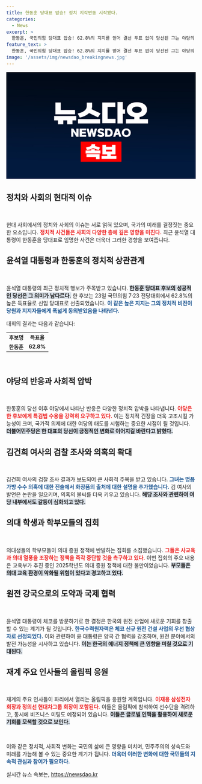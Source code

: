 ```yaml
---
title: 한동훈 당대표 압승! 정치 지각변동 시작됐다.
categories:
  - News
excerpt: >
  한동훈, 국민의힘 당대표 압승! 62.8%의 지지를 얻어 결선 투표 없이 당선된 그는 야당의 특검법 압박에 직면했다. 김건희 여사와 의대생 학부모들의 논란 속, 윤석열 대통령은 체코 원전 사업에 대한 협력을 추진하며 글로벌 행보를 이어간다. 클릭하고 자세히 알아보세요!
feature_text: >
  한동훈, 국민의힘 당대표 압승! 62.8%의 지지를 얻어 결선 투표 없이 당선된 그는 야당의 특검법 압박에 직면했다. 김건희 여사와 의대생 학부모들의 논란 속, 윤석열 대통령은 체코 원전 사업에 대한 협력을 추진하며 글로벌 행보를 이어간다. 클릭하고 자세히 알아보세요!
image: '/assets/img/newsdao_breakingnews.jpg'
---
```


<p><img src="/assets/img/newsdao_breakingnews.jpg" alt="implanttips 속보" /></p>

<h2 data-ke-size="size26">정치와 사회의 현대적 이슈</h2>

<p data-ke-size="size16">&nbsp;</p>

<p>현대 사회에서의 정치와 사회의 이슈는 서로 얽혀 있으며, 국가의 미래를 결정짓는 중요한 요소입니다. <b><span style="color: #ee2323;">정치적 사건들은 사회의 다양한 층에 깊은 영향을 미친다.</span></b> 최근 윤석열 대통령이 한동훈을 당대표로 임명한 사건은 더욱더 그러한 경향을 보여줍니다.</p>

<h2 data-ke-size="size26">윤석열 대통령과 한동훈의 정치적 상관관계</h2>

<p data-ke-size="size16">&nbsp;</p>

<p>윤석열 대통령의 최근 정치적 행보가 주목받고 있습니다. <b><span style="background-color: #21538527;">한동훈 당대표 후보의 성공적인 당선은 그 의미가 남다르다.</span></b> 한 후보는 23일 국민의힘 7·23 전당대회에서 62.8%의 높은 득표율로 신임 당대표로 선출되었습니다. <b><span style="color: #1a5490;">이 같은 높은 지지는 그의 정치적 비전이 당원과 지지자들에게 폭넓게 동의받았음을 나타낸다.</span></b></p>

<p>대회의 결과는 다음과 같습니다:</p>

<table>
<tr>
<td style="text-align: center; height: 17px;"><b>후보명</b></td>
<td style="text-align: center; height: 17px;"><b>득표율</b></td>
</tr>
<tr>
<td style="text-align: center; height: 17px;"><b>한동훈</b></td>
<td style="text-align: center; height: 17px;"><b>62.8%</b></td>
</tr>
</table>

<p data-ke-size="size16">&nbsp;</p>

<h2 data-ke-size="size26">야당의 반응과 사회적 압박</h2>

<p data-ke-size="size16">&nbsp;</p>

<p>한동훈의 당선 이후 야당에서 나타난 반응은 다양한 정치적 압박을 나타냅니다. <b><span style="color: #ee2323;">야당은 한 후보에게 특검법 수용을 강력히 요구하고 있다.</span></b> 이는 정치적 긴장을 더욱 고조시킬 가능성이 크며, 국가적 의제에 대한 여당의 태도를 시험하는 중요한 시점이 될 것입니다. <b><span style="background-color: #21538527;">더불어민주당은 한 대표의 당선이 긍정적인 변화로 이어지길 바란다고 밝혔다.</span></b> </p>

<h2 data-ke-size="size26">김건희 여사의 검찰 조사와 의혹의 확대</h2>

<p data-ke-size="size16">&nbsp;</p>

<p>김건희 여사의 검찰 조사 결과가 보도되어 큰 사회적 주목을 받고 있습니다. <b><span style="color: #1a5490;">그녀는 명품 가방 수수 의혹에 대한 진술에서 화장품의 출처에 대한 설명을 추가했습니다.</span></b> 김 여사의 발언은 논란을 일으키며, 의혹의 불씨를 더욱 키우고 있습니다. <b><span style="background-color: #21538527;">해당 조사와 관련하여 여당 내부에서도 갈등이 심화되고 있다.</span></b></p>

<h2 data-ke-size="size26">의대 학생과 학부모들의 집회</h2>

<p data-ke-size="size16">&nbsp;</p>

<p>의대생들의 학부모들이 의대 증원 정책에 반발하는 집회를 소집했습니다. <b><span style="color: #ee2323;">그들은 사교육과 의대 열풍을 조장하는 정책을 즉각 중단할 것을 촉구하고 있다.</span></b> 이번 집회의 주요 내용은 교육부가 추진 중인 2025학년도 의대 증원 정책에 대한 불만이었습니다. <b><span style="background-color: #21538527;">부모들은 의대 교육 환경이 악화될 위험이 있다고 경고하고 있다.</span></b></p>

<h2 data-ke-size="size26">원전 강국으로의 도약과 국제 협력</h2>

<p data-ke-size="size16">&nbsp;</p>

<p>윤석열 대통령이 체코를 방문하기로 한 결정은 한국의 원전 산업에 새로운 기회를 창출할 수 있는 계기가 될 것입니다. <b><span style="color: #1a5490;">한국수력원자력은 체코 신규 원전 건설 사업의 우선 협상자로 선정되었다.</span></b> 이와 관련하여 윤 대통령은 양국 간 협력을 강조하며, 원전 분야에서의 발전 가능성을 시사하고 있습니다. <b><span style="background-color: #21538527;">이는 한국의 에너지 정책에 큰 영향을 미칠 것으로 기대된다.</span></b></p>

<h2 data-ke-size="size26">재계 주요 인사들의 올림픽 응원</h2>

<p data-ke-size="size16">&nbsp;</p>

<p>재계의 주요 인사들이 파리에서 열리는 올림픽을 응원할 계획입니다. <b><span style="color: #ee2323;">이재용 삼성전자 회장과 정의선 현대차그룹 회장이 포함된다.</span></b> 이들은 올림픽에 참석하여 선수단을 격려하고, 동시에 비즈니스 미팅도 예정되어 있습니다. <b><span style="background-color: #21538527;">이들은 글로벌 인맥을 활용하여 새로운 기회를 모색할 것으로 보인다.</span></b></p>

<p data-ke-size="size16">&nbsp;</p>

<p>이와 같은 정치적, 사회적 변화는 국민의 삶에 큰 영향을 미치며, 민주주의의 성숙도와 미래를 가늠해 볼 수 있는 중요한 계기가 됩니다. <b><span style="color: #1a5490;">더욱더 이러한 변화에 대한 국민들의 지속적 관심과 참여가 필요하다.</span></b></p>
실시간 뉴스 속보는, <a href="https://newsdao.kr" rel="dofollow">https://newsdao.kr</a>


